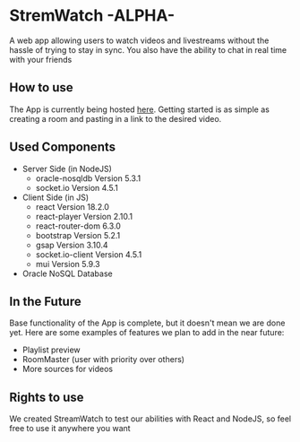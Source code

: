 # StremWatch -ALPHA-
A web app allowing users to watch videos and livestreams without the hassle of trying to stay in sync. You also have the ability to chat in real time with your friends
## How to use
The App is currently being hosted [here](http://130.61.120.243/). Getting started is as simple as creating a room and pasting in a link to the desired video.
## Used Components
- Server Side (in NodeJS)
  - oracle-nosqldb Version 5.3.1
  - socket.io Version 4.5.1
- Client Side (in JS)
  - react Version 18.2.0
  - react-player Version 2.10.1
  - react-router-dom 6.3.0
  - bootstrap Version 5.2.1
  - gsap Version 3.10.4
  - socket.io-client Version 4.5.1
  - mui Version 5.9.3
- Oracle NoSQL Database
## In the Future
Base functionality of the App is complete, but it doesn't mean we are done yet. Here are some examples of features we plan to add in the near future:
- Playlist preview
- RoomMaster (user with priority over others)
- More sources for videos
## Rights to use
We created StreamWatch to test our abilities with React and NodeJS, so feel free to use it anywhere you want
